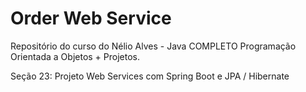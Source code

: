 # Order Web Service

Repositório do curso do Nélio Alves - Java COMPLETO Programação Orientada a Objetos + Projetos.

Seção 23: Projeto Web Services com Spring Boot e JPA / Hibernate 